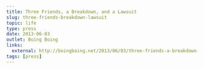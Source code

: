 ```yaml
---
title: Three Friends, a Breakdown, and a Lawsuit
slug: three-friends-breakdown-lawsuit
topic: life
type: press
date: 2013-06-03
outlet: Boing Boing
links:
  external: http://boingboing.net/2013/06/03/three-friends-a-breakdown-an.html
tags: [press]
---
```


